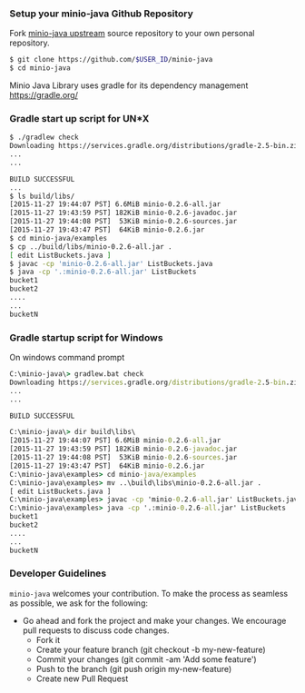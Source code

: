 ### Setup your minio-java Github Repository
Fork [minio-java upstream](https://github.com/minio/minio-java/fork) source repository to your own personal repository.
```sh
$ git clone https://github.com/$USER_ID/minio-java
$ cd minio-java
```

Minio Java Library uses gradle for its dependency management https://gradle.org/

### Gradle start up script for UN*X
```sh
$ ./gradlew check
Downloading https://services.gradle.org/distributions/gradle-2.5-bin.zip
...
...

BUILD SUCCESSFUL
...
$ ls build/libs/
[2015-11-27 19:44:07 PST] 6.6MiB minio-0.2.6-all.jar
[2015-11-27 19:43:59 PST] 182KiB minio-0.2.6-javadoc.jar
[2015-11-27 19:44:08 PST]  53KiB minio-0.2.6-sources.jar
[2015-11-27 19:43:47 PST]  64KiB minio-0.2.6.jar
$ cd minio-java/examples
$ cp ../build/libs/minio-0.2.6-all.jar .
[ edit ListBuckets.java ]
$ javac -cp 'minio-0.2.6-all.jar' ListBuckets.java
$ java -cp '.:minio-0.2.6-all.jar' ListBuckets
bucket1
bucket2
....
...
bucketN
```

### Gradle startup script for Windows

On windows command prompt

```bat
C:\minio-java\> gradlew.bat check
Downloading https://services.gradle.org/distributions/gradle-2.5-bin.zip
...
...

BUILD SUCCESSFUL

C:\minio-java\> dir build\libs\
[2015-11-27 19:44:07 PST] 6.6MiB minio-0.2.6-all.jar
[2015-11-27 19:43:59 PST] 182KiB minio-0.2.6-javadoc.jar
[2015-11-27 19:44:08 PST]  53KiB minio-0.2.6-sources.jar
[2015-11-27 19:43:47 PST]  64KiB minio-0.2.6.jar
C:\minio-java\examples> cd minio-java/examples
C:\minio-java\examples> mv ..\build\libs\minio-0.2.6-all.jar .
[ edit ListBuckets.java ]
C:\minio-java\examples> javac -cp 'minio-0.2.6-all.jar' ListBuckets.java
C:\minio-java\examples> java -cp '.:minio-0.2.6-all.jar' ListBuckets
bucket1
bucket2
....
...
bucketN
```

###  Developer Guidelines

``minio-java`` welcomes your contribution. To make the process as seamless as possible, we ask for the following:

* Go ahead and fork the project and make your changes. We encourage pull requests to discuss code changes.
    - Fork it
    - Create your feature branch (git checkout -b my-new-feature)
    - Commit your changes (git commit -am 'Add some feature')
    - Push to the branch (git push origin my-new-feature)
    - Create new Pull Request
